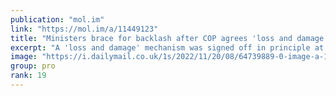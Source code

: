 ```yaml
---
publication: "mol.im"
link: "https://mol.im/a/11449123"
title: "Ministers brace for backlash after COP agrees 'loss and damage' fund"
excerpt: "A 'loss and damage' mechanism was signed off in principle at the UN gathering in Egypt in the early hours of the morning."
image: "https://i.dailymail.co.uk/1s/2022/11/20/08/64739889-0-image-a-12_1668934579482.jpg"
group: pro
rank: 19
---
```

